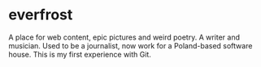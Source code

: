 # everfrost
A place for web content, epic pictures and weird poetry.
A writer and musician. Used to be a journalist, now work for a Poland-based software house. This is my first experience with Git.
